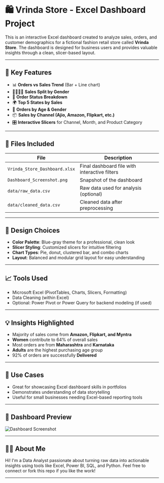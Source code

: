 # 🛍️ Vrinda Store - Excel Dashboard Project

This is an interactive Excel dashboard created to analyze sales, orders, and customer demographics for a fictional fashion retail store called **Vrinda Store**. The dashboard is designed for business users and provides valuable insights through a clean, slicer-based layout.

---

## 📌 Key Features

- 📊 **Orders vs Sales Trend** (Bar + Line chart)
- 🧍‍♂️🧍‍♀️ **Sales Split by Gender**
- 🧾 **Order Status Breakdown**
- 🌍 **Top 5 States by Sales**
- 👥 **Orders by Age & Gender**
- 📦 **Sales by Channel (Ajio, Amazon, Flipkart, etc.)**
- 🎛️ **Interactive Slicers** for Channel, Month, and Product Category

---

## 📂 Files Included

| File | Description |
|------|-------------|
| `Vrinda_Store_Dashboard.xlsx` | Final dashboard file with interactive filters |
| `Dashboard_Screenshot.png`    | Snapshot of the dashboard |
| `data/raw_data.csv`           | Raw data used for analysis (optional) |
| `data/cleaned_data.csv`       | Cleaned data after preprocessing |

---

## 🎨 Design Choices

- **Color Palette**: Blue-gray theme for a professional, clean look
- **Slicer Styling**: Customized slicers for intuitive filtering
- **Chart Types**: Pie, donut, clustered bar, and combo charts
- **Layout**: Balanced and modular grid layout for easy understanding

---

## 📈 Tools Used

- Microsoft Excel (PivotTables, Charts, Slicers, Formatting)
- Data Cleaning (within Excel)
- Optional: Power Pivot or Power Query for backend modeling (if used)

---

## 💡 Insights Highlighted

- Majority of sales come from **Amazon, Flipkart, and Myntra**
- **Women** contribute to 64% of overall sales
- Most orders are from **Maharashtra** and **Karnataka**
- **Adults** are the highest purchasing age group
- 92% of orders are successfully **Delivered**

---

## 📌 Use Cases

- Great for showcasing Excel dashboard skills in portfolios
- Demonstrates understanding of data storytelling
- Useful for small businesses needing Excel-based reporting tools

---

## 📸 Dashboard Preview

![Dashboard Screenshot](Dashboard_Screenshot.png)

---

## 🙋‍♂️ About Me

Hi! I'm a Data Analyst passionate about turning raw data into actionable insights using tools like Excel, Power BI, SQL, and Python. Feel free to connect or fork this repo if you like the work!

---

